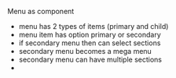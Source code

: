 Menu as component
- menu has 2 types of items (primary and child)
- menu item has option primary or secondary
- if secondary menu then can select sections
- secondary menu becomes a mega menu 
-  secondary menu can have multiple sections
- 
 
 